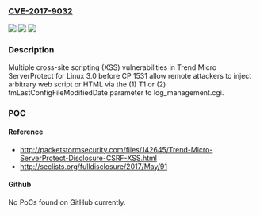 ### [CVE-2017-9032](https://cve.mitre.org/cgi-bin/cvename.cgi?name=CVE-2017-9032)
![](https://img.shields.io/static/v1?label=Product&message=n%2Fa&color=blue)
![](https://img.shields.io/static/v1?label=Version&message=n%2Fa&color=blue)
![](https://img.shields.io/static/v1?label=Vulnerability&message=n%2Fa&color=brighgreen)

### Description

Multiple cross-site scripting (XSS) vulnerabilities in Trend Micro ServerProtect for Linux 3.0 before CP 1531 allow remote attackers to inject arbitrary web script or HTML via the (1) T1 or (2) tmLastConfigFileModifiedDate parameter to log_management.cgi.

### POC

#### Reference
- http://packetstormsecurity.com/files/142645/Trend-Micro-ServerProtect-Disclosure-CSRF-XSS.html
- http://seclists.org/fulldisclosure/2017/May/91

#### Github
No PoCs found on GitHub currently.

